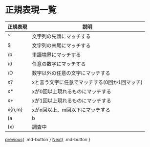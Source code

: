 # 正規表現一覧

|正規表現|説明|
|----|----|
|^|文字列の先頭にマッチする|
|$|文字列の末尾にマッチする|
|\b|単語境界にマッチする|
|\d|任意の数字にマッチする|
|\D|数字以外の任意の文字にマッチする|
|x?|xと言う文字に任意でマッチする(0回か1回マッチ)|
|x*|xが0回以上現れるものにマッチする|
|x+|xが1回以上現れるものにマッチする|
|x{n,m}|xがn回以上、m回以下にマッチする|
|(a|b|c)|a, b, cのどれか一つだけにマッチする|
|(x)|調査中|


[previous](./index.md){ .md-button }
[Next](./1_2.md){ .md-button }
